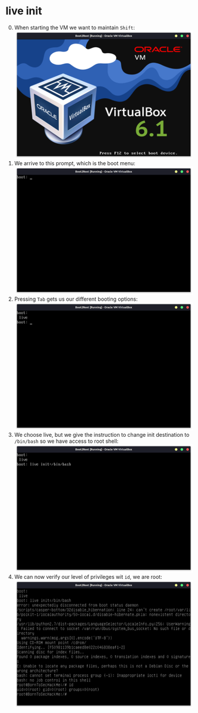 # live init

 0. When starting the VM we want to maintain `Shift`:
  ![Step 0](assets/live_init_0.png)
 1. We arrive to this prompt, which is the boot menu:
  ![Step 1](assets/live_init_1.png)
 2. Pressing `Tab` gets us our different booting options:
  ![Step 2](assets/live_init_2.png)
 3. We choose live, but we give the instruction to change init destination to `/bin/bash` so we have access to root shell:
  ![Step 3](assets/live_init_3.png)
 4. We can now verify our level of privileges wit `id`, we are root:
  ![Step 4](assets/live_init_4.png)
